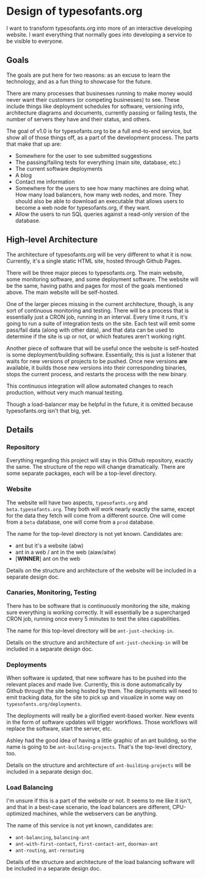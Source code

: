 # Design of typesofants.org

I want to transform typesofants.org into more of an interactive developing website. I want everything that normally goes into developing a service to be visible to everyone.

## Goals

The goals are put here for two reasons: as an excuse to learn the technology, and as a fun thing to showcase for the future.

There are many processes that businesses running to make money would never want their customers (or competing businesses) to see. These include things like deployment schedules for software, versioning info, architecture diagrams and documents, currently passing or failing tests, the number of servers they have and their status, and others. 

The goal of v1.0 is for typesofants.org to be a full end-to-end service, but show all of those things off, as a part of the development process. The parts that make that up are:

- Somewhere for the user to see submitted suggestions
- The passing/failing tests for everything (main site, database, etc.)
- The current software deployments
- A blog
- Contact me information
- Somewhere for the users to see how many machines are doing what. How many load balancers, how many web nodes, and more. They should also be able to download an executable that allows users to become a web node for typesofants.org, if they want.
- Allow the users to run SQL queries against a read-only version of the database.

## High-level Architecture

The architecture of typesofants.org will be very different to what it is now. Currently, it's a single static HTML site, hosted through Github Pages.

There will be three major pieces to typesofants.org. The main website, some monitoring software, and some deployment software. The website will be the same, having paths and pages for most of the goals mentioned above. The main website will be self-hosted.

One of the larger pieces missing in the current architecture, though, is any sort of continuous monitoring and testing. There will be a process that is essentially just a CRON job, running in an interval. Every time it runs, it's going to run a suite of integration tests on the site. Each test will emit some pass/fail data (along with other data), and that data can be used to determine if the site is up or not, or which features aren't working right.

Another piece of software that will be useful once the website is self-hosted is some deployment/building software. Essentially, this is just a listener that waits for new versions of projects to be pushed. Once new versions **are** available, it builds those new versions into their corresponding binaries, stops the current process, and restarts the process with the new binary.

This continuous integration will allow automated changes to reach production, without very much manual testing.

Though a load-balancer may be helpful in the future, it is omitted because typesofants.org isn't that big, yet.

## Details

### Repository

Everything regarding this project will stay in this Github repository, exactly the same. The structure of the repo will change dramatically. There are some separate packages, each will be a top-level directory.

### Website

The website will have two aspects, `typesofants.org` and `beta.typesofants.org`. They both will work nearly exactly the same, except for the data they fetch will come from a different source. One will come from a `beta` database, one will come from a `prod` database.

The name for the top-level directory is not yet known. Candidates are:

- ant but it's a website (abw)
- ant in a web / ant in the web (aiaw/aitw)
- [**WINNER**] ant on the web

Details on the structure and architecture of the website will be included in a separate design doc.

### Canaries, Monitoring, Testing

There has to be software that is continuously monitoring the site, making sure everything is working correctly. It will essentially be a supercharged CRON job, running once every 5 minutes to test the sites capabilities.

The name for this top-level directory will be `ant-just-checking-in`.

Details on the structure and architecture of `ant-just-checking-in` will be included in a separate design doc.

### Deployments

When software is updated, that new software has to be pushed into the relevant places and made live. Currently, this is done automatically by Github through the site being hosted by them. The deployments will need to emit tracking data, for the site to pick up and visualize in some way on `typesofants.org/deployments`.

The deployments will really be a glorified event-based worker. New events in the form of software updates will trigger workflows. Those workflows will replace the software, start the server, etc.

Ashley had the good idea of having a little graphic of an ant building, so the name is going to be `ant-building-projects`. That's the top-level directory, too.

Details on the structure and architecture of `ant-building-projects` will be included in a separate design doc.

### Load Balancing

I'm unsure if this is a part of the website or not. It seems to me like it isn't, and that in a best-case scenario, the load balancers are different, CPU-optimized machines, while the webservers can be anything. 

The name of this service is not yet known, candidates are:
- `ant-balancing`, `balancing-ant`
- `ant-with-first-contact`, `first-contact-ant`, `doorman-ant`
- `ant-routing`, `ant-rerouting`

Details of the structure and architecture of the load balancing software will be included in a separate design doc.
